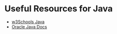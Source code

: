 # Useful Resources for Java

- [w3Schools Java](https://www.w3schools.com/java/)
- [Oracle Java Docs](https://docs.oracle.com/en/java/)